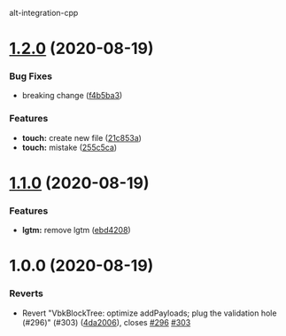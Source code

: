 alt-integration-cpp

# [1.2.0](https://github.com/Warchant/alt-integration-cpp/compare/v0.1.1.0...v0.1.2.0) (2020-08-19)


### Bug Fixes

* breaking change ([f4b5ba3](https://github.com/Warchant/alt-integration-cpp/commit/f4b5ba3d26f402fb37863dfae60adab2bc628c4d))


### Features

* **touch:** create new file ([21c853a](https://github.com/Warchant/alt-integration-cpp/commit/21c853aca3ee19828fbdb2b0dbd79ec7ef24a725))
* **touch:** mistake ([255c5ca](https://github.com/Warchant/alt-integration-cpp/commit/255c5ca2387bb4dacd5935e982f5e8d9b2553798))

# [1.1.0](https://github.com/Warchant/alt-integration-cpp/compare/v0.1.0.0...v0.1.1.0) (2020-08-19)


### Features

* **lgtm:** remove lgtm ([ebd4208](https://github.com/Warchant/alt-integration-cpp/commit/ebd42081e6bc1633550c127006555186bcabfd99))

# 1.0.0 (2020-08-19)


### Reverts

* Revert "VbkBlockTree: optimize addPayloads; plug the validation hole (#296)" (#303) ([4da2006](https://github.com/Warchant/alt-integration-cpp/commit/4da20066498326ae685a7c27c04a6f7401e3b029)), closes [#296](https://github.com/Warchant/alt-integration-cpp/issues/296) [#303](https://github.com/Warchant/alt-integration-cpp/issues/303)
